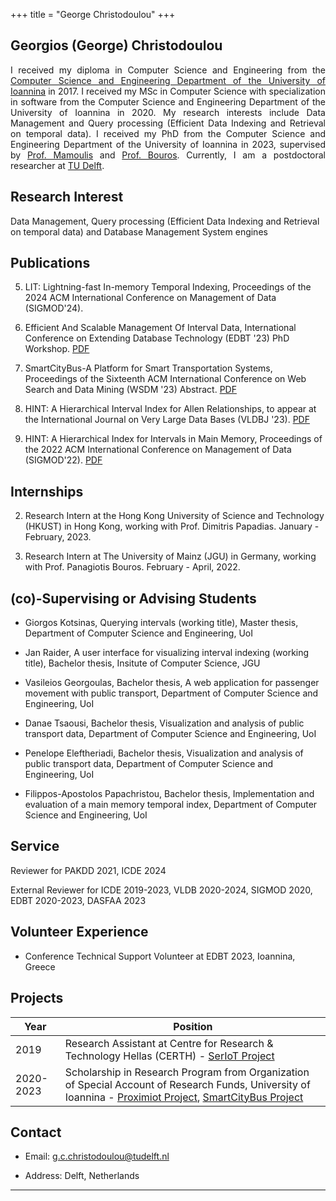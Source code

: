 +++
title = "George Christodoulou"
+++

## Georgios (George) Christodoulou
<div align='justify'>
I received my diploma in Computer Science and Engineering from the <a href='https://www.cse.uoi.gr/?lang=en'>Computer Science and Engineering Department of the University of Ioannina</a> in 2017. I received my MSc in Computer Science with specialization in software from the Computer Science and Engineering Department of the University of Ioannina in 2020. My research interests include Data Management and Query processing (Efficient Data Indexing and Retrieval on temporal data). I received my PhD from the Computer Science and Engineering Department of the University of Ioannina in 2023, supervised by <a href='https://www.cs.uoi.gr/~nikos/indexb.html'>Prof. Mamoulis</a> and  <a href='https://pbour.github.io/'>Prof. Bouros</a>. Currently, I am a postdoctoral researcher at <a href='https://www.tudelft.nl/'>TU Delft</a>.
</div>

## Research Interest

Data Management, Query processing (Efficient Data Indexing and Retrieval on temporal data) and Database Management System engines




## Publications  

5. LIT: Lightning-fast In-memory Temporal Indexing, Proceedings of the 2024 ACM International Conference on Management of Data (SIGMOD'24).

4. Efficient And Scalable Management Of Interval Data, International Conference on Extending Database Technology (EDBT '23) PhD Workshop. [PDF](/George_Christodoulou_EDBT_PhD_Workshop.pdf)

3. SmartCityBus-A Platform for Smart Transportation Systems, Proceedings of the Sixteenth ACM International Conference on Web Search and Data Mining (WSDM '23) Abstract. [PDF](https://dl.acm.org/doi/abs/10.1145/3539597.3575781)

2. HINT: A Hierarchical Interval Index for Allen Relationships, to appear at the International Journal on Very Large Data Bases (VLDBJ '23). [PDF](/George_Christodoulou_VLDBJ.pdf)

1. HINT: A Hierarchical Index for Intervals in Main Memory, Proceedings of the 2022 ACM International Conference on Management of Data (SIGMOD'22). [PDF](/George_Christodoulou_SIGMOD22.pdf)

## Internships 


2.   Research Intern at the Hong Kong University of Science and Technology (HKUST) in Hong Kong, working with Prof. Dimitris Papadias. January - February, 2023.

1.   Research Intern at The University of Mainz (JGU) in Germany, working with Prof. Panagiotis Bouros. February - April, 2022.

## (co)-Supervising or Advising Students
	
* Giorgos Kotsinas, Querying intervals (working title), Master thesis, Department of Computer Science and Engineering, UoI

* Jan Raider, A user interface for visualizing interval indexing (working title), Bachelor thesis, Insitute of Computer Science, JGU

* Vasileios Georgoulas, Bachelor thesis, A web application for passenger movement with public transport, Department of Computer Science and Engineering, UoI

* Danae Tsaousi, Bachelor thesis, Visualization and analysis of public transport data, Department of Computer Science and Engineering, UoI

* Penelope Eleftheriadi, Bachelor thesis, Visualization and analysis of public transport data, Department of Computer Science and Engineering, UoI

* Filippos-Apostolos Papachristou, Bachelor thesis, Implementation and evaluation of a main memory temporal index, Department of Computer Science and Engineering, UoI

## Service

Reviewer for PAKDD 2021, ICDE 2024 

External Reviewer for ICDE 2019-2023, VLDB 2020-2024, SIGMOD 2020, EDBT 2020-2023, DASFAA 2023

## Volunteer Experience

* Conference Technical Support Volunteer at EDBT 2023, Ioannina, Greece


## Projects

Year | Position
-----|--------
2019 | Research Assistant at Centre for Research & Technology Hellas (CERTH) - [SerIoT Project](https://seriot-project.eu/)
2020-2023 | Scholarship in Research Program from Organization of Special Account of Research Funds, University of Ioannina - [Proximiot Project](https://proximiot.com/), [SmartCityBus Project](https://smartcitybusproject.github.io/) 



## Contact

* Email:   [g.c.christodoulou@tudelft.nl](mailto:g.c.christodoulou@tudelft.nl)

* Address: Delft, Netherlands 
---


